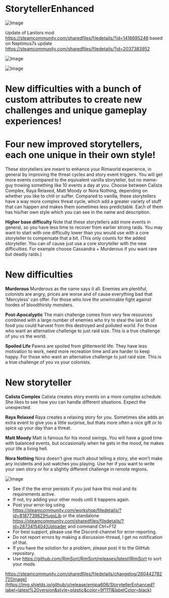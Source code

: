 # StorytellerEnhanced

![Image](https://i.imgur.com/buuPQel.png)

Update of Lanilors mod
https://steamcommunity.com/sharedfiles/filedetails/?id=1416695246
based on Neptimus7s update
https://steamcommunity.com/sharedfiles/filedetails/?id=2037383952

![Image](https://i.imgur.com/pufA0kM.png)

	
![Image](https://i.imgur.com/Z4GOv8H.png)

# New difficulties with a bunch of custom attributes to create new challenges and unique gameplay experiences!


# Four new improved storytellers, each one unique in their own style!


These storytellers are meant to enhance your Rimworld experience, in general by improving the threat cycles and story event triggers. You will get more events compared to the equivalent vanilla storyteller, but no meme-guy trowing something like 10 events a day at you. Choose between Calista Complex, Raya Relaxed, Matt Moody or Nora Nothing, depending on whether you like to chill or suffer. Compared to vanilla, these storytellers have a way more complex threat cycle, which add a greater variety of stuff that can happen and makes them sometimes less predictable. Each of them has his/her own style which you can see in the name and description.

**Higher base difficulty**
Note that these storytellers add more events in general, so you have less time to recover from earlier strong raids. You may want to start with one difficulty lower than you would use with a core storyteller to compensate that a bit. (This only counts for the added storyteller. You can of cause just use a core storyteller with the new difficulties. For example choose Cassandra + Murderous if you want rare but deadly raids.)

# New difficulties


**Murderous**
Murderous as the name says it all. Enemies are plentiful, colonists are angry, prices are worse and of cause everything bad that 'Mercyless' can offer. For those who love the unwinnable fight against hordes of bloodthirsty monsters.

**Post-Apocalyptic**
The main challenge comes from very few resources combined with a large number of enemies who try to steal the last bit of food you could harvest from this destroyed and polluted world. For those who want an alternative challenge to just raid size. This is a true challenge of you vs the world.

**Spoiled Life**
Pawns are spoiled from glitterworld life. They have less motivation to work, need more recreation time and are harder to keep happy. For those who want an alternative challenge to just raid size. This is a true challenge of you vs your colonists.

# New storyteller


**Calista Complex**
Calista creates story events on a more complex schedule. She likes to see how you can handle different situations. Expect the unexpected.

**Raya Relaxed**
Raya creates a relaxing story for you. Sometimes she adds an extra event to give you a little surprise, but thats more often a nice gift or to spice up your day than a threat.

**Matt Moody**
Matt is famous for his mood swings. You will have a good time with balanced events, but occasionally when he gets in the mood, he makes your life a living hell.

**Nora Nothing**
Nora doesn't give much about telling a story, she won't make any incidents and just watches you playing. Use her if you want to write your own story or for a slightly different challenge in remote regions.

![Image](https://i.imgur.com/PwoNOj4.png)



-  See if the the error persists if you just have this mod and its requirements active.
-  If not, try adding your other mods until it happens again.
-  Post your error-log using https://steamcommunity.com/workshop/filedetails/?id=818773962]HugsLib or the standalone https://steamcommunity.com/sharedfiles/filedetails/?id=2873415404]Uploader and command Ctrl+F12
-  For best support, please use the Discord-channel for error-reporting.
-  Do not report errors by making a discussion-thread, I get no notification of that.
-  If you have the solution for a problem, please post it to the GitHub repository.
-  Use https://github.com/RimSort/RimSort/releases/latest]RimSort to sort your mods



https://steamcommunity.com/sharedfiles/filedetails/changelog/2604427827]![Image](https://img.shields.io/github/v/release/emipa606/StorytellerEnhanced?label=latest%20version&style=plastic&color=9f1111&labelColor=black)

